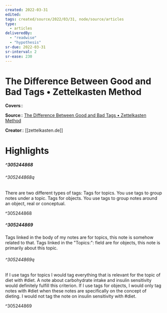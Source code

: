 ```yaml
---
created: 2022-03-31
edited:
tags: created/source/2022/03/31, node/source/articles
type: 
  - articles
deliveredBy: 
  - "readwise"
  - "hypothesis"
sr-due: 2022-03-31
sr-interval: 2
sr-ease: 230
---
```

# The Difference Between Good and Bad Tags • Zettelkasten Method

**Covers**:: 

**Source**:: [The Difference Between Good and Bad Tags • Zettelkasten Method](https://zettelkasten.de/posts/object-tags-vs-topic-tags/)

**Creator**:: [[zettelkasten.de]]

# Highlights
##### ^305244868



###### ^305244868q

There are two different types of tags: 
Tags for topics. You use tags to group notes under a topic. 
Tags for objects. You use tags to group notes around an object, real or conceptual. 

^305244868

##### ^305244869



Tags linked in the body of my notes are for topics, this note is somehow related to that. Tags linked in the "Topics:": field are for objects, this note is primarily about this topic.  

###### ^305244869q

If I use tags for topics I would tag everything that is relevant for the topic of diet with \#diet. A note about carbohydrate intake and insulin sensitivity would definitely fulfill this criterion. If I use tags for objects, I would only tag notes with \#diet when these notes are specifically on the concept of dieting. I would not tag the note on insulin sensitivity with \#diet. 

^305244869


